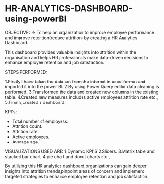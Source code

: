 # HR-ANALYTICS-DASHBOARD-using-powerBI

OBJECTIVE:
-> To help an organization to improve employee performance and improve retention(reduce attrition) by creating a HR Analytics Dashboard.


This dashboard provides valuable insights into attrition within the organisation and helps HR professionals make data-driven decisions 
to enhance employee retention and job satisfaction.

STEPS PERFORMED:

1.Firstly I have taken the data set from the internet in excel format and imported it into the power BI.
2.By using Power Query editor data cleaning is performed.
3.Transformed the data and created new columns in the existing table.
4.Created new measures includes active employees,attrition rate etc.,
5.Finally,created a dashboard. 

KPI's:
- Total number of employess.
- Attrition count.
- Attrition rate.
- Active employees.
- Average age.

VISUALIZATIONS USED ARE:
1.Dynamic KPI'S
2.Slicers.
3.Matrix table and stacked bar chart.
4.pie chart and donut charts etc.,

By utilizing this HR analytics dashboard,organizations can gain deeper insights into attrition trends,pinpoint areas of
concern and implement targeted strategies to enhance employee retention and job satisfaction.

